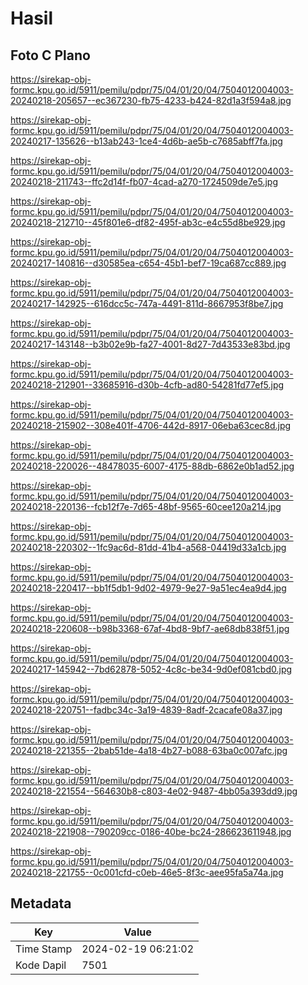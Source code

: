 # Hasil

## Foto C Plano

https://sirekap-obj-formc.kpu.go.id/5911/pemilu/pdpr/75/04/01/20/04/7504012004003-20240218-205657--ec367230-fb75-4233-b424-82d1a3f594a8.jpg

https://sirekap-obj-formc.kpu.go.id/5911/pemilu/pdpr/75/04/01/20/04/7504012004003-20240217-135626--b13ab243-1ce4-4d6b-ae5b-c7685abff7fa.jpg

https://sirekap-obj-formc.kpu.go.id/5911/pemilu/pdpr/75/04/01/20/04/7504012004003-20240218-211743--ffc2d14f-fb07-4cad-a270-1724509de7e5.jpg

https://sirekap-obj-formc.kpu.go.id/5911/pemilu/pdpr/75/04/01/20/04/7504012004003-20240218-212710--45f801e6-df82-495f-ab3c-e4c55d8be929.jpg

https://sirekap-obj-formc.kpu.go.id/5911/pemilu/pdpr/75/04/01/20/04/7504012004003-20240217-140816--d30585ea-c654-45b1-bef7-19ca687cc889.jpg

https://sirekap-obj-formc.kpu.go.id/5911/pemilu/pdpr/75/04/01/20/04/7504012004003-20240217-142925--616dcc5c-747a-4491-811d-8667953f8be7.jpg

https://sirekap-obj-formc.kpu.go.id/5911/pemilu/pdpr/75/04/01/20/04/7504012004003-20240217-143148--b3b02e9b-fa27-4001-8d27-7d43533e83bd.jpg

https://sirekap-obj-formc.kpu.go.id/5911/pemilu/pdpr/75/04/01/20/04/7504012004003-20240218-212901--33685916-d30b-4cfb-ad80-54281fd77ef5.jpg

https://sirekap-obj-formc.kpu.go.id/5911/pemilu/pdpr/75/04/01/20/04/7504012004003-20240218-215902--308e401f-4706-442d-8917-06eba63cec8d.jpg

https://sirekap-obj-formc.kpu.go.id/5911/pemilu/pdpr/75/04/01/20/04/7504012004003-20240218-220026--48478035-6007-4175-88db-6862e0b1ad52.jpg

https://sirekap-obj-formc.kpu.go.id/5911/pemilu/pdpr/75/04/01/20/04/7504012004003-20240218-220136--fcb12f7e-7d65-48bf-9565-60cee120a214.jpg

https://sirekap-obj-formc.kpu.go.id/5911/pemilu/pdpr/75/04/01/20/04/7504012004003-20240218-220302--1fc9ac6d-81dd-41b4-a568-04419d33a1cb.jpg

https://sirekap-obj-formc.kpu.go.id/5911/pemilu/pdpr/75/04/01/20/04/7504012004003-20240218-220417--bb1f5db1-9d02-4979-9e27-9a51ec4ea9d4.jpg

https://sirekap-obj-formc.kpu.go.id/5911/pemilu/pdpr/75/04/01/20/04/7504012004003-20240218-220608--b98b3368-67af-4bd8-9bf7-ae68db838f51.jpg

https://sirekap-obj-formc.kpu.go.id/5911/pemilu/pdpr/75/04/01/20/04/7504012004003-20240217-145942--7bd62878-5052-4c8c-be34-9d0ef081cbd0.jpg

https://sirekap-obj-formc.kpu.go.id/5911/pemilu/pdpr/75/04/01/20/04/7504012004003-20240218-220751--fadbc34c-3a19-4839-8adf-2cacafe08a37.jpg

https://sirekap-obj-formc.kpu.go.id/5911/pemilu/pdpr/75/04/01/20/04/7504012004003-20240218-221355--2bab51de-4a18-4b27-b088-63ba0c007afc.jpg

https://sirekap-obj-formc.kpu.go.id/5911/pemilu/pdpr/75/04/01/20/04/7504012004003-20240218-221554--564630b8-c803-4e02-9487-4bb05a393dd9.jpg

https://sirekap-obj-formc.kpu.go.id/5911/pemilu/pdpr/75/04/01/20/04/7504012004003-20240218-221908--790209cc-0186-40be-bc24-286623611948.jpg

https://sirekap-obj-formc.kpu.go.id/5911/pemilu/pdpr/75/04/01/20/04/7504012004003-20240218-221755--0c001cfd-c0eb-46e5-8f3c-aee95fa5a74a.jpg


## Metadata

| Key        | Value               |
| ---------- | ------------------- |
| Time Stamp | 2024-02-19 06:21:02 |
| Kode Dapil | 7501                |



